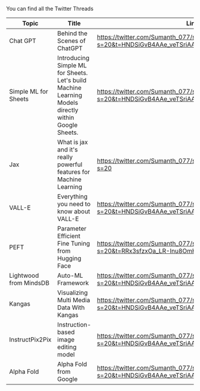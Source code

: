 You can find all the Twitter Threads




|  Topic | Title | Link |
|------------- | ------------- | ------------- |
| Chat GPT    |Behind the Scenes of ChatGPT|https://twitter.com/Sumanth_077/status/1610267246231965696?s=20&t=HNDSiGvB4AAe_veTSriAAQ|
| Simple ML for Sheets    |Introducing Simple ML for Sheets. Let's build Machine Learning Models directly within Google Sheets.|https://twitter.com/Sumanth_077/status/1613083118235422721?s=20&t=HNDSiGvB4AAe_veTSriAAQ|
| Jax    |What is jax and it's really powerful features for Machine Learning|https://twitter.com/Sumanth_077/status/1626573859200831491?s=20|
| VALL-E    |Everything you need to know about VALL-E|https://twitter.com/Sumanth_077/status/1614243440589680641?s=20&t=HNDSiGvB4AAe_veTSriAAQ|
| PEFT     |Parameter Efficient Fine Tuning from Hugging Face|https://twitter.com/Sumanth_077/status/1625774615753629696?s=20&t=RRx3sfzxOa_LR-Inu8OmHA|
| Lightwood from MindsDB    |Auto-ML Framework|https://twitter.com/Sumanth_077/status/1623691038270578688?s=20&t=HNDSiGvB4AAe_veTSriAAQ|
| Kangas    |Visualizing Multi Media Data With Kangas|https://twitter.com/Sumanth_077/status/1614243440589680641?s=20&t=HNDSiGvB4AAe_veTSriAAQ|
| InstructPix2Pix    |Instruction-based image editing model|https://twitter.com/Sumanth_077/status/1621880797023313923?s=20&t=HNDSiGvB4AAe_veTSriAAQ|
| Alpha Fold    |Alpha Fold from Google|https://twitter.com/Sumanth_077/status/1578271426942943233?s=20&t=HNDSiGvB4AAe_veTSriAAQ|
